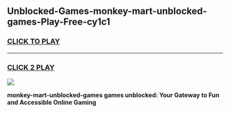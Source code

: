 
## Unblocked-Games-monkey-mart-unblocked-games-Play-Free-cy1c1
<h3>
<a href="https://premium76.site?title=monkey-mart-unblocked-games&ref=15A">CLICK TO PLAY</a></h3>
<hr>

<h3>
<a href="https://premium76.site?title=monkey-mart-unblocked-games&ref=15A">CLICK 2 PLAY</a>
  
</h3>

<a href="https://premium76.site?title=monkey-mart-unblocked-games&ref=15A"><img src="https://clearcache.store/games.png"></a>


**monkey-mart-unblocked-games games unblocked: Your Gateway to Fun and Accessible Online Gaming**
